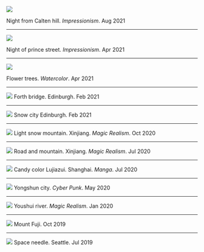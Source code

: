 ![](galary/night_from_calten.jpeg)

Night from Calten hill. _Impressionism_. Aug 2021 

----

![](galary/night_prince_st.jpeg)

Night of prince street. _Impressionism_. Apr 2021 

----
![](galary/spring.jpeg)

Flower trees. _Watercolor_. Apr 2021

----

![](galary/forth_bridge.jpeg)
Forth bridge. Edinburgh. Feb 2021

----

![](galary/snow.jpeg)
Snow city Edinburgh. Feb 2021

----

![](galary/xinjianglight.jpeg)
Light snow mountain. Xinjiang. _Magic Realism_. Oct 2020


----

![](galary/xinjiangroad.jpeg)
Road and mountain. Xinjiang. _Magic Realism_. Jul 2020

----

![](galary/shanghaicandy.jpeg)
Candy color Lujiazui. Shanghai. _Manga_. Jul 2020

----

![](galary/yongshun.jpeg)
Yongshun city. _Cyber Punk_. May 2020


----

![](galary/youshui.jpeg)
Youshui river. _Magic Realism_. Jan 2020

----

![](galary/mtfuji.jpeg)
Mount Fuji. Oct 2019

----

![](galary/space_needle.jpeg)
Space needle. Seattle.  Jul 2019